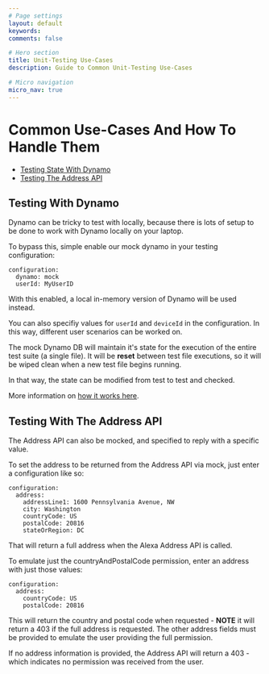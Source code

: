 ```yaml
---
# Page settings
layout: default
keywords:
comments: false

# Hero section
title: Unit-Testing Use-Cases
description: Guide to Common Unit-Testing Use-Cases

# Micro navigation
micro_nav: true
---
```

# Common Use-Cases And How To Handle Them
* [Testing State With Dynamo](#testing-with-dynamo)
* [Testing The Address API](#testing-with-the-address-api)

## Testing With Dynamo
Dynamo can be tricky to test with locally, because there is lots of setup to be done to work with Dynamo locally on your laptop.

To bypass this, simple enable our mock dynamo in your testing configuration:
```
configuration:
  dynamo: mock
  userId: MyUserID
```

With this enabled, a local in-memory version of Dynamo will be used instead.

You can also specifiy values for `userId` and `deviceId` in the configuration.
In this way, different user scenarios can be worked on.

The mock Dynamo DB will maintain it's state for the execution of the entire test suite (a single file).
It will be **reset** between test file executions, so it will be wiped clean when a new test file begins running.

In that way, the state can be modified from test to test and checked.

More information on [how it works here](https://github.com/bespoken/virtual-alexa/blob/master/docs/Externals.md#dynamodb).

## Testing With The Address API
The Address API can also be mocked, and specified to reply with a specific value.

To set the address to be returned from the Address API via mock, just enter a configuration like so:
```
configuration:
  address:
    addressLine1: 1600 Pennsylvania Avenue, NW
    city: Washington
    countryCode: US
    postalCode: 20816
    stateOrRegion: DC
```

That will return a full address when the Alexa Address API is called.

To emulate just the countryAndPostalCode permission, enter an address with just those values:
```
configuration:
  address:
    countryCode: US
    postalCode: 20816
```

This will return the country and postal code when requested - **NOTE** it will return a 403 if the full address is requested. The other address fields must be provided to emulate the user providing the full permission.

If no address information is provided, the Address API will return a 403 - which indicates no permission was received from the user.

